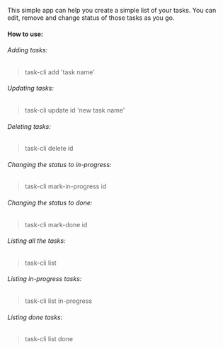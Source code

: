 This simple app can help you create a simple list of your tasks. You can edit, remove and change status of those tasks as you go.

<h4>How to use:</h4>

<h6>Adding tasks:</h6>
<blockquote>task-cli add 'task name'</blockquote>


<h6>Updating tasks:</h6>
<blockquote>task-cli update id 'new task name'</blockquote>

<h6>Deleting tasks:</h6>
<blockquote>task-cli delete id</blockquote>

<h6>Changing the status to in-progress:</h6>
<blockquote>task-cli mark-in-progress id</blockquote>

<h6>Changing the status to done:</h6>
<blockquote>task-cli mark-done id</blockquote>

<h6>Listing all the tasks:</h6>
<blockquote>task-cli list</blockquote>


<h6>Listing in-progress tasks:</h6>
<blockquote>task-cli list in-progress</blockquote>

<h6>Listing done tasks:</h6>
<blockquote>task-cli list done</blockquote>